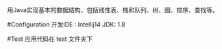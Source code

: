 用Java实现基本的数据结构，包括线性表、栈和队列、树、图、排序、查找等。


#Configuration
开发IDE : Intellij14
JDK: 1.8


#Test
应用代码在 test 文件夹下


